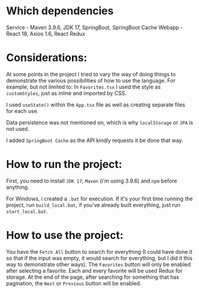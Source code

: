 # Which dependencies
Service - Maven 3.9.6, JDK 17, SpringBoot, SpringBoot Cache
Webapp - React 18, Axios 1.6, React Redux


# Considerations:

At some points in the project I tried to vary the way of doing things to demonstrate the various possibilities of how to use the language. For example, but not limited to:
In `Favorites.tsx` I used the style as `customStyles`, just as inline and imported by CSS.

I used `useState()` within the `App.tsx` file as well as creating separate files for each use.

Data persistence was not mentioned on, which is why `localStorage` or `JPA` is not used.

I added `SpringBoot Cache` as the API kindly requests it be done that way.


# How to run the project:

First, you need to install `JDK 17`, `Maven` (i'm using 3.9.6) and `npm` before anything.

For Windows, i created a `.bat` for execution.
If it's your first time running the project, run `build_local.bat`, if you've already built everything, just run `start_local.bat`.


# How to use the project:

You have the `Fetch All` button to search for everything (I could have done it so that if the input was empty, it would search for everything, but I did it this way to demonstrate other ways).
The `Favorites` button will only be enabled after selecting a favorite. Each and every favorite will be used Redux for storage.
At the end of the page, after searching for something that has pagination, the `Next` or `Previous` button will be enabled.